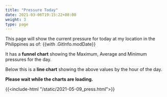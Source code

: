 ```yaml
---
title: "Pressure Today"
date: 2021-03-06T19:15:22+08:00
weight: 3
type: page
---
```

This page will show the current pressure for today at my location in the Philippines as of: {{with .GitInfo.modDate}}

It has a **funnel chart** showing the Maximum, Average and Minimum pressures for the day.

Below this is a **line chart** showing the above values by the hour of the day.

**Please wait while the charts are loading.**

{{<include-html "/static/2021-05-09_press.html">}}
